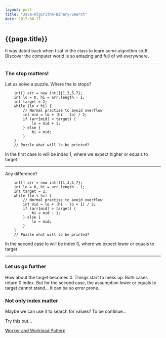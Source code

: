 ```yaml
---
layout: post
title: "Java-Algorithm-Binary-Search"
date: 2017-08-17
---
```


## {{page.title}} ##

It was dated back when I sat in the class to learn some algorithm stuff. Discover the computer world is so amazing and full of wit everywhere.

***
### The stop matters! ###

Let us solve a puzzle. Where the lo stops?
```
    int[] arr = new int[]{1,3,5,7};
    int lo = 0, hi = arr.length - 1;
    int target = 2;
    while (lo < hi) {
        // Normal practise to avoid overflow
        int mid = lo + (hi - lo) / 2;
        if (arr[mid] < target) {
            lo = mid + 1;
        } else {
            hi = mid;
        }
    }
    // Puzzle what will lo be printed?
```
In the first case lo will be index 1, where we expect higher or equals to target

---

Any difference?
```
    int[] arr = new int[]{1,3,5,7};
    int lo = 0, hi = arr.length - 1;
    int target = 2;
    while (lo < hi) {
        // Normal practise to avoid overflow
        int mid = lo + (hi - lo + 1) / 2;
        if (arr[mid] > target) {
            hi = mid - 1;
        } else {
            lo = mid;
        }
    }
    // Puzzle what will lo be printed?
```

In the second case lo will be index 0, where we expect lower or equals to target

***
### Let us go further ###
How about the target becomes 0. Things start to mess up. Both cases return 0 index.
But for the second case, the assumption lower or equals to target cannot stand...
It can be so error prone..

### Not only index matter ###
Maybe we can use it to search for values? To be continue...

Try this out...

[Worker and Workload Pattern](https://leetcode.com/problems/split-array-largest-sum/description/)
